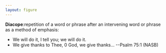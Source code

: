```yaml
---
layout: figure
---
```


**Diacope**:repetition of a word or phrase after an intervening word or phrase as a method of emphasis:

 - We will do it, I tell you; we will do it.
 - We give thanks to Thee, 0 God, we give thanks... --Psalm 75:1 (NASB)